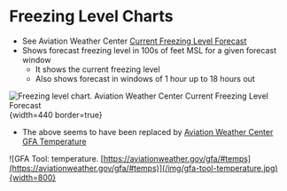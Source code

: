 # Freezing Level Charts

* See Aviation Weather Center [Current Freezing Level Forecast](https://www.aviationweather.gov/icing/frzlvl)
* Shows forecast freezing level in 100s of feet MSL for a given forecast window
  * It shows the current freezing level
  * Also shows forecast in windows of 1 hour up to 18 hours out

![Freezing level chart. Aviation Weather Center [Current Freezing Level Forecast](https://www.aviationweather.gov/icing/frzlvl)](/img/awc-freezing-level-chart.jpg){width=440 border=true}

* The above seems to have been replaced by [Aviation Weather Center GFA Temperature](https://aviationweather.gov/gfa/#temps)

![GFA Tool: temperature. [https://aviationweather.gov/gfa/#temps](https://aviationweather.gov/gfa/#temps)](/img/gfa-tool-temperature.jpg){width=800}
